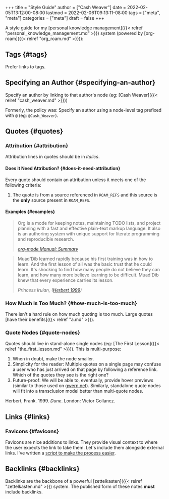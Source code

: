 +++
title = "Style Guide"
author = ["Cash Weaver"]
date = 2022-02-05T13:12:00-08:00
lastmod = 2022-02-06T09:13:11-08:00
tags = ["meta", "meta"]
categories = ["meta"]
draft = false
+++

A style guide for my [personal knowledge management]({{< relref "personal_knowledge_management.md" >}}) system (powered by [org-roam]({{< relref "org_roam.md" >}})):


## Tags {#tags}

Prefer links to tags.


## Specifying an Author {#specifying-an-author}

Specify an author by linking to that author's node (eg: [Cash Weaver]({{< relref "cash_weaver.md" >}}))

Formerly, the policy was: Specify an author using a node-level tag prefixed with `@` (eg: `@Cash_Weaver`).


## Quotes {#quotes}


### Attribution {#attribution}

Attribution lines in quotes should be in _italics_.


#### Does it Need Attribution? {#does-it-need-attribution}

Every quote should contain an attribution unless it meets one of the following criteria:

1.  The quote is from a source referenced in `ROAM_REFS` and this source is the **only** source present in `ROAM_REFS`.


#### Examples {#examples}

> Org is a mode for keeping notes, maintaining TODO lists, and project planning with a fast and effective plain-text markup language. It also is an authoring system with unique support for literate programming and reproducible research.
>
> _[org-mode Manual: Summary](https://orgmode.org/manual/Summary.html)_

<!--quoteend-->

> Muad'Dib learned rapidly because his first training was in how to learn. And the first lesson of all was the basic trust that he could learn. It's shocking to find how many people do not believe they can learn, and how many more believe learning to be difficult. Muad'Dib knew that every experience carries its lesson.
>
> _Princess Irulan, (<a href="#citeproc_bib_item_1">Herbert 1999</a>)_


### How Much is Too Much? {#how-much-is-too-much}

There isn't a hard rule on how much quoting is too much. Large quotes [have their benefits]({{< relref "a.md" >}}).


### Quote Nodes {#quote-nodes}

Quotes should live in stand-alone single nodes (eg: [The First Lesson]({{< relref "the_first_lesson.md" >}})). This is multi-purpose:

1.  When in doubt, make the node smaller.
2.  Simplicity for the reader: Multiple quotes on a single page may confuse a user who has just arrived on that page by following a reference link. Which of the quotes they see is the right one?
3.  Future-proof: We will be able to, eventually, provide hover previews (similar to those used on [gwern.net](https://www.gwern.net/)). Similarly, standalone quote nodes will fit into a transclusion model better than multi-quote nodes.

<style>.csl-entry{text-indent: -1.5em; margin-left: 1.5em;}</style><div class="csl-bib-body">
  <div class="csl-entry"><a id="citeproc_bib_item_1"></a>Herbert, Frank. 1999. <i>Dune</i>. London: Victor Gollancz.</div>
</div>


## Links {#links}


### Favicons {#favicons}

Favicons are nice additions to links. They provide visual context to where the user expects the link to take them. Let's include them alongside external links. I've written a [script to make the process easier](https://github.com/cashweaver/basic-favicon-links).


## Backlinks {#backlinks}

Backlinks are the backbone of a powerful [zettelkasten]({{< relref "zettelkasten.md" >}}) system. The published form of these notes **must** include backlinks.
